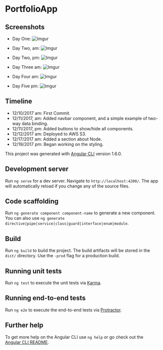 # PortfolioApp

## Screenshots

+ Day One: 
![Imgur](https://i.imgur.com/PWXYn4d.jpg)

+ Day Two, am:
![Imgur](https://i.imgur.com/ojg31WB.jpg)

+ Day Two, pm: 
![Imgur](https://i.imgur.com/aitss9U.jpg)

+ Day Three am:
![Imgur](https://i.imgur.com/mAhzWol.jpg)

+ Day Four am: 
![Imgur](https://i.imgur.com/25isSFQ.jpg)

+ Day Five pm: 
![Imgur](https://i.imgur.com/1OcXOfu.jpg)


## Timeline

+ 12/10/2017 am: First Commit. 
+ 12/11/2017, am: Added navbar component, and a simple example of two-way data binding.
+ 12/11/2017, pm: Added buttons to show/hide all components. 
+ 12/12/2017 am: Deployed to AWS S3. 
+ 12/17/2017 am: Added a section about Node.
+ 12/19/2017 pm: Began working on the styling. 







This project was generated with [Angular CLI](https://github.com/angular/angular-cli) version 1.6.0.

## Development server

Run `ng serve` for a dev server. Navigate to `http://localhost:4200/`. The app will automatically reload if you change any of the source files.

## Code scaffolding

Run `ng generate component component-name` to generate a new component. You can also use `ng generate directive|pipe|service|class|guard|interface|enum|module`.

## Build

Run `ng build` to build the project. The build artifacts will be stored in the `dist/` directory. Use the `-prod` flag for a production build.

## Running unit tests

Run `ng test` to execute the unit tests via [Karma](https://karma-runner.github.io).

## Running end-to-end tests

Run `ng e2e` to execute the end-to-end tests via [Protractor](http://www.protractortest.org/).

## Further help

To get more help on the Angular CLI use `ng help` or go check out the [Angular CLI README](https://github.com/angular/angular-cli/blob/master/README.md).
